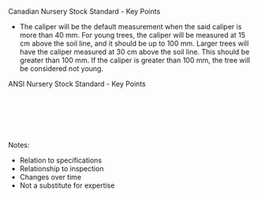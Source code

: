 Canadian Nursery Stock Standard - Key Points

-   The caliper will be the default measurement when the said caliper is
    more than 40 mm. For young trees, the caliper will be measured at 15
    cm above the soil line, and it should be up to 100 mm. Larger trees
    will have the caliper measured at 30 cm above the soil line. This
    should be greater than 100 mm. If the caliper is greater than 100
    mm, the tree will be considered not young.

ANSI Nursery Stock Standard - Key Points

 

 

 

Notes:

-   Relation to specifications
-   Relationship to inspection
-   Changes over time
-   Not a substitute for expertise

 
